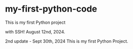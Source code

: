 # my-first-python-code
This is my first Python project

with SSH!
August 12nd, 2024.

2nd update - Sept 30th, 2024
This is my first Python Project.
